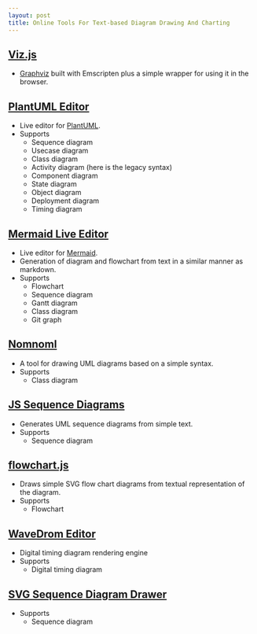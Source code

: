 ```yaml
---
layout: post
title: Online Tools For Text-based Diagram Drawing And Charting
---
```


## [Viz.js](http://viz-js.com/)
  * [Graphviz](http://www.graphviz.org/) built with Emscripten plus a simple wrapper for using it in the browser.

## [PlantUML Editor](http://www.plantuml.com/plantuml/)
  * Live editor for [PlantUML](http://plantuml.com/).
  * Supports
    * Sequence diagram
    * Usecase diagram
    * Class diagram
    * Activity diagram (here is the legacy syntax)
    * Component diagram
    * State diagram
    * Object diagram
    * Deployment diagram
    * Timing diagram

## [Mermaid Live Editor](https://mermaidjs.github.io/mermaid-live-editor/)
  * Live editor for [Mermaid](https://github.com/knsv/mermaid).
  * Generation of diagram and flowchart from text in a similar manner as markdown.
  * Supports
    * Flowchart
    * Sequence diagram
    * Gantt diagram
    * Class diagram
    * Git graph
    
## [Nomnoml](http://www.nomnoml.com/)
  * A tool for drawing UML diagrams based on a simple syntax.
  * Supports
    * Class diagram

## [JS Sequence Diagrams](https://bramp.github.io/js-sequence-diagrams/)
  * Generates UML sequence diagrams from simple text.
  * Supports
    * Sequence diagram

## [flowchart.js](http://flowchart.js.org/)
  * Draws simple SVG flow chart diagrams from textual representation of the diagram.
  * Supports
    * Flowchart

## [WaveDrom Editor](https://wavedrom.com/editor.html)
  * Digital timing diagram rendering engine
  * Supports
    * Digital timing diagram

## [SVG Sequence Diagram Drawer](http://sullerandras.github.com/SVG-Sequence-Diagram/)
  * Supports
    * Sequence diagram

